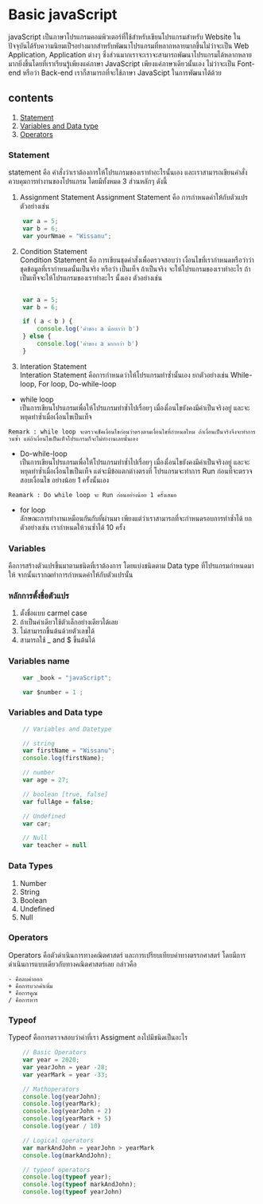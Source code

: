 # Basic javaScript

javaScript เป็นภาษาโปรแกรมคอมพิวเตอร์ที่ใช้สำหรับเขียนโปรแกรมสำหรับ Website ในปัจจุบันได้รับความนิยมเป็ฯอย่างมากสำหรับพัฒนาโปรแกรมที่หลากหลายมากขึ้นไม่ว่าจะเป็น Web Application, Application ต่างๆ ซึ่งส่วนมากเราจะเราจะสามารถพัฒนาโปรแกรมได้หลากหลายมากยิ่งขึ้นโดยที่เราเรียนรู้เพียงแค่ภาษา JavaScript เพียงแค่ภาษาเดียวนั้นเอง ไม่ว่าจะเป็น Font-end หรือว่า Back-end เราก็สามารถที่จะใช้ภาษา  JavaScipt ในการพัฒนาได้ด้วย 

## contents
1. [Statement](#Statement)
2. [Variables and Data type](#Variables)
3. [Operators](Operators)




### Statement
statement คือ คำสั่งว่าเราต้องการให้โปรแกรมของเราทำอะไรนั้นเอง และเราสามารถเขียนคำสั่ง ควบคุมการทำงานของโปรแกรม โดยมีทั้งหมด 3 ส่วนหลักๆ ดังนี้   
1. Assignment Statement 
Assignment Statement คือ การกำหนดค่าให้กับตัวแปร ตัวอย่างเช่น   
```js
    var a = 5; 
    var b = 6;
    var yourNmae = "Wissanu";
```
2. Condition Statement   
Condition Statement คือ การเขียนชุดคำสั่งเพื่อตรวจสอบว่า เงื่อนไขที่เรากำหนดหรือว่าว่าชุดข้อมูลที่เรากำหนดนั้นเป็นจริง หรือว่า เป็นเท็จ ถ้าเป็นจริง จะให้โปรแกรมของเราทำอะไร ถ้าเป็นเท็จจะให้โปรแกรมของเราทำอะไร นั้งเอง ตัวอย่างเช่น

```js

    var a = 5;
    var b = 6;

    if ( a < b ) {
        console.log('ค่าของ a น้อยกว่า b')
    } else {
        console.log('ค่าของ a มากกว่า b')
    }

```
3. Interation Statement   
Interation Statement คือการกำหนดว่าให้โปรแกรมทำซ้ำนั้นเอง ยกตัวอย่างเช่น While-loop, For loop, Do-while-loop 

* while loop  
เป็นการเขียนโปรแกรมเพื่อให้โปรแกรมทำซ้ำไปเรื่อยๆ เมื่องเื่อนไขยังคงมีค่าเป็นจริงอยู่ และจะหยุดทำซ้ำเมื่อเงื่อนไขเป็นเท็จ  

```Remark : while loop จะตรวจเช็คเงื่อนไขก่อนว่าตรงตามเงื่อนไขที่กำหนดไหม ถ้าเงื่อนเป็นจริงจึงจะทำการวนซ้ำ แต่ถ้าเงื่อนไขเป็นเท็จโปรแกรมก็จะไม่ทำงานเลยนั้นเอง``` 


* Do-while-loop  
เป็นการเขียนโปรแกรมเพื่อให้โปรแกรมทำซ้ำไปเรื่อยๆ เมื่องเื่อนไขยังคงมีค่าเป็นจริงอยู่ และจะหยุดทำซ้ำเมื่อเงื่อนไขเป็นเท็จ แต่จะมีข้อแตกต่างตรงที่ โปรแกรมจะทำการ Run ก่อนที่จะตรวจสอบเงื่อนไข อย่างน้อย 1 ครั้งนั้นเอง  

```Reamark : Do while loop จะ Run ก่อนอย่างน้อย 1 ครั้งเสมอ```

* for loop  
ลักษณะการทำงานเหมือนกันกับที่ผ่านมา เพียงแต่ว่าเราสามารถที่จะกำหนดรอบการทำซ้ำได้ ยกตัวอย่างเช่น เรากำหนดให้วนซ้ำได้ 10 ครั้ง 




### Variables
คือการสร้างตัวแปรขึ้นมาตามชนิดที่เราต้องการ โดยแบ่งชนิดตาม Data type ที่โปรแกรมกำหนดมาให้ จากนั้นเรากฌทำการกำหนดค่าให้กับตัวแปรนั้น  

### หลักการตั้งชื่อตัวแปร
1. ตั้งชื่อแบบ carmel case
2. ถ้าเป็นคำเดียวใช้ตัวเล็กอย่างเดียวได้เลย
3. ไม่สามารถขึ้นต้นด้วยตัวเลขได้
4. สามารถใช้ _ and $ ขึ้นต้นได้

### Variables name
```js
    var _book = "javaScript";

    var $number = 1 ;
```


### Variables and Data type
```js
    // Variables and Datetype

    // string
    var firstName = "Wissanu";
    console.log(firstName);

    // number
    var age = 27;

    // boolean [true, false]
    var fullAge = false;

    // Undefined
    var car;

    // Null
    var teacher = null
```

### Data Types
1. Number 
2. String
3. Boolean
4. Undefined
5. Null

### Operators
Operators คือตัวดำเนินการทางคณิตศาสตร์ และการเปรียบเทียบค่าทางตรรกศาสตร์ โดยมีการดำเนินการแบบเดียวกับทางคณิตศาสตร์เลย กล่าวคือ 
```
- คือลบค่าออก
+ คือการบวกค่าเพิ่ม
* คือการคูณ
/ คือการหาร

```
### Typeof 
Typeof คือการตรวจสอบว่าค่าที่เรา Assigment ลงไปมีชนิดเป็นอะไร
```js 
    // Basic Operators
    var year = 2020;
    var yearJohn = year -28;
    var yearMark = year -33;

    // Mathoperators
    console.log(yearJohn);
    console.log(yearMark);
    console.log(yearJohn + 2)
    console.log(yearMark + 5)
    console.log(year / 10)

    // Logical operators
    var markAndJohn = yearJohn > yearMark
    console.log(markAndJohn);

    // typeof operators
    console.log(typeof year);
    console.log(typeof markAndJohn);
    console.log(typeof yearJohn)

```